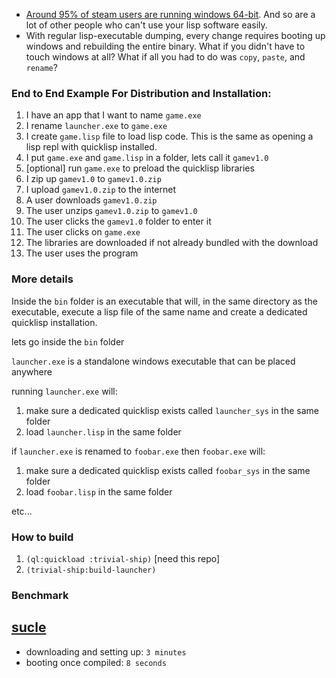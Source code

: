 - [Around 95% of steam users are running windows 64-bit](https://store.steampowered.com/hwsurvey/Steam-Hardware-Software-Survey-Welcome-to-Steam). And so are a lot of other people who can't use your lisp software easily.
- With regular lisp-executable dumping, every change requires booting up windows and rebuilding the entire binary. What if you didn't have to touch windows at all? What if all you had to do was `copy`, `paste`, and `rename`?

### End to End Example For Distribution and Installation:
1. I have an app that I want to name `game.exe`
2. I rename `launcher.exe` to `game.exe`
3. I create `game.lisp` file to load lisp code. This is the same as opening a lisp repl with quicklisp installed.
4. I put `game.exe` and `game.lisp` in a folder, lets call it `gamev1.0`
5. [optional] run `game.exe` to preload the quicklisp libraries
6. I zip up `gamev1.0` to `gamev1.0.zip`
7. I upload `gamev1.0.zip` to the internet
8. A user downloads `gamev1.0.zip`
9. The user unzips `gamev1.0.zip` to `gamev1.0` 
10. The user clicks the `gamev1.0` folder to enter it
11. The user clicks on `game.exe`
12. The libraries are downloaded if not already bundled with the download
13. The user uses the program

### More details
Inside the `bin` folder is an executable that will, in the same directory as the executable, execute a lisp file of the same name and create a dedicated quicklisp installation.

lets go inside the `bin` folder

`launcher.exe` is a standalone windows executable that can be placed anywhere

running `launcher.exe` will:
1. make sure a dedicated quicklisp exists called `launcher_sys` in the same folder
2. load `launcher.lisp` in the same folder

if `launcher.exe` is renamed to `foobar.exe` then `foobar.exe` will:  
1. make sure a dedicated quicklisp exists called `foobar_sys` in the same folder
2. load `foobar.lisp` in the same folder

etc...

### How to build

1. `(ql:quickload :trivial-ship)` [need this repo]
2. `(trivial-ship:build-launcher)`

### Benchmark

## [sucle](https://github.com/pupcraft/sucle)
- downloading and setting up: `3 minutes`  
- booting once compiled: `8 seconds`
